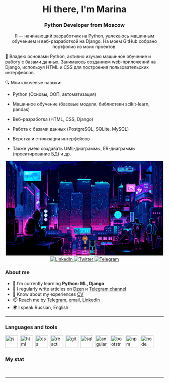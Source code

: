 <div id="header" align="center">
    <h1>Hi there, I'm Marina </h1>
    <h3>Python Developer from Moscow</h3>
<p>Я — начинающий разработчик на Python, увлекаюсь машинным обучением и веб-разработкой на Django. На моем GitHub собрано портфолио из моих проектов.</p>
</div>

🚀 Владею основами Python, активно изучаю машинное обучение и работу с базами данных. Занимаюсь созданием web-приложений на Django, используя HTML и CSS для построения пользовательских интерфейсов.

🔍 Мои ключевые навыки:
- Python (Основы, ООП, автоматизация)
- Машинное обучение (базовые модели, библиотеки scikit-learn, pandas)
- Веб-разработка (HTML, CSS, Django)
- Работа с базами данных (PostgreSQL, SQLite, MySQL)
- Верстка и стилизация интерфейсов

- Также умею создавать UML-диаграммы, ER-диаграммы (проектирование БД) и др.

<div id="socials" align="center">
    <img width="500" height="300" alt="image" src="https://github.com/ironbestie/ironbestie/blob/main/prog.gif" />
    <br width="0">
    <a href="linkedin-url">
    <img src="https://img.shields.io/badge/LinkedIn-blue?style=for-the-badge&logo=linkedin&logoColor=white" alt="LinkedIn"/>
  </a>
  <a href="twitter-url">
    <img src="https://img.shields.io/badge/Twitter-blue?style=for-the-badge&logo=twitter&logoColor=white" alt="Twitter"/>
  </a>
  <a href="telegram-url">
    <img src="https://img.shields.io/badge/Telegram-blue?style=for-the-badge&logo=telegram&logoColor=white" alt="Telegram"/>
  </a>
</div>

### About me
- 🌱 I’m currently learning **Python: ML, Django**
- 📝 I regularly write articles on [Dzen](dzen-link) и [Telegram channel](telegram-channel-link)
- 📄 Know about my experiences [CV](cv-link)
- 📫 Reach me by [Telegram](telegram-link), [email](mailto:email-address), [LinkedIn](linkedin-link)
- 🌍 I speak Russian, English

---

### Languages and tools

<img src="https://cdn.jsdelivr.net/gh/devicons/devicon/icons/javascript/javascript-original.svg" title="js" width="40" height="40"/>&nbsp;
<img src="https://cdn.jsdelivr.net/gh/devicons/devicon/icons/html5/html5-original.svg" title="html" width="40" height="40"/>&nbsp;
<img src="https://cdn.jsdelivr.net/gh/devicons/devicon/icons/css3/css3-original.svg" title="css" width="40" height="40"/>&nbsp;
<img src="https://cdn.jsdelivr.net/gh/devicons/devicon/icons/react/react-original.svg" title="react" width="40" height="40"/>&nbsp;
<img src="https://cdn.jsdelivr.net/gh/devicons/devicon/icons/git/git-plain.svg" title="git" width="40" height="40"/>&nbsp;
<img src="https://cdn.jsdelivr.net/gh/devicons/devicon/icons/postgresql/postgresql-original.svg" title="sql" width="40" height="40"/>&nbsp;
<img src="https://cdn.jsdelivr.net/gh/devicons/devicon/icons/angularjs/angularjs-original.svg" title="angular" width="40" height="40"/>&nbsp;
<img src="https://cdn.jsdelivr.net/gh/devicons/devicon/icons/bootstrap/bootstrap-plain.svg" title="bootstrap" width="40" height="40"/>&nbsp;
<img src="https://cdn.jsdelivr.net/gh/devicons/devicon/icons/npm/npm-original-wordmark.svg" title="npm" width="40" height="40"/>&nbsp;
<img src="https://cdn.jsdelivr.net/gh/devicons/devicon/icons/nodejs/nodejs-original.svg" title="node" width="40" height="40"/>&nbsp;


### My stat

<div id="stat" align="center">
    <img src="https://github-profile-summary-cards.vercel.app/api/cards/profile-details?username=ironbestie&theme=flag_india" alt=""/>
    <img src="https://github-profile-summary-cards.vercel.app/api/cards/repos-per-language?username=ironbestie&theme=flag_india" alt=""/>
     <img src="https://github-profile-summary-cards.vercel.app/api/cards/stats?username=ironbestie&theme=flag_india" alt=""/>
</div>

---
